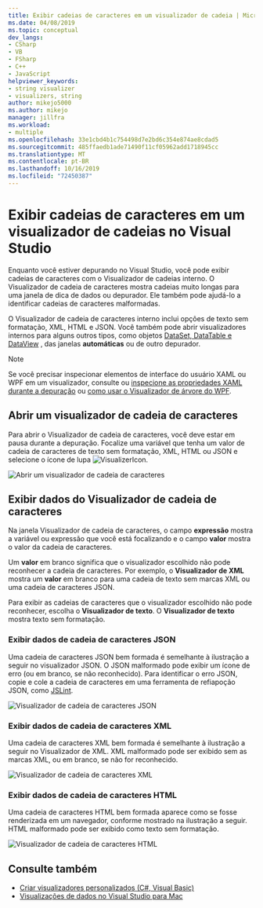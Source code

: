 ```yaml
---
title: Exibir cadeias de caracteres em um visualizador de cadeia | Microsoft Docs
ms.date: 04/08/2019
ms.topic: conceptual
dev_langs:
- CSharp
- VB
- FSharp
- C++
- JavaScript
helpviewer_keywords:
- string visualizer
- visualizers, string
author: mikejo5000
ms.author: mikejo
manager: jillfra
ms.workload:
- multiple
ms.openlocfilehash: 33e1cbd4b1c754498d7e2bd6c354e874ae8cdad5
ms.sourcegitcommit: 485ffaedb1ade71490f11cf05962add1718945cc
ms.translationtype: MT
ms.contentlocale: pt-BR
ms.lasthandoff: 10/16/2019
ms.locfileid: "72450387"
---
```

# <a name="view-strings-in-a-string-visualizer-in-visual-studio"></a>Exibir cadeias de caracteres em um visualizador de cadeias no Visual Studio

Enquanto você estiver depurando no Visual Studio, você pode exibir cadeias de caracteres com o Visualizador de cadeias interno. O Visualizador de cadeia de caracteres mostra cadeias muito longas para uma janela de dica de dados ou depurador. Ele também pode ajudá-lo a identificar cadeias de caracteres malformadas.

O Visualizador de cadeia de caracteres interno inclui opções de texto sem formatação, XML, HTML e JSON. Você também pode abrir visualizadores internos para alguns outros tipos, como objetos [DataSet, DataTable e DataView](../debugger/dataset-visualizer-dialog-box.md) , das janelas **automáticas** ou de outro depurador.

> [!NOTE]
> Se você precisar inspecionar elementos de interface do usuário XAML ou WPF em um visualizador, consulte ou [inspecione as propriedades XAML durante a depuração](../xaml-tools/inspect-xaml-properties-while-debugging.md) ou [como usar o Visualizador de árvore do WPF](../debugger/how-to-use-the-wpf-tree-visualizer.md).

## <a name="open-a-string-visualizer"></a>Abrir um visualizador de cadeia de caracteres

Para abrir o Visualizador de cadeia de caracteres, você deve estar em pausa durante a depuração. Focalize uma variável que tenha um valor de cadeia de caracteres de texto sem formatação, XML, HTML ou JSON e selecione o ícone de lupa ![VisualizerIcon](../debugger/media/dbg-tips-visualizer-icon.png "Ícone do Visualizador").

![Abrir um visualizador de cadeia de caracteres](../debugger/media/dbg-tips-string-visualizers.png "Abrir Visualizador de cadeia de caracteres")

## <a name="view-string-visualizer-data"></a>Exibir dados do Visualizador de cadeia de caracteres

Na janela Visualizador de cadeia de caracteres, o campo **expressão** mostra a variável ou expressão que você está focalizando e o campo **valor** mostra o valor da cadeia de caracteres.

Um **valor** em branco significa que o visualizador escolhido não pode reconhecer a cadeia de caracteres. Por exemplo, o **Visualizador de XML** mostra um **valor** em branco para uma cadeia de texto sem marcas XML ou uma cadeia de caracteres JSON.

Para exibir as cadeias de caracteres que o visualizador escolhido não pode reconhecer, escolha o **Visualizador de texto**. O **Visualizador de texto** mostra texto sem formatação.

### <a name="view-json-string-data"></a>Exibir dados de cadeia de caracteres JSON

Uma cadeia de caracteres JSON bem formada é semelhante à ilustração a seguir no visualizador JSON. O JSON malformado pode exibir um ícone de erro (ou em branco, se não reconhecido). Para identificar o erro JSON, copie e cole a cadeia de caracteres em uma ferramenta de refiapoção JSON, como [JSLint](https://www.jslint.com/).

![Visualizador de cadeia de caracteres JSON](../debugger/media/dbg-tips-string-visualizer-json.png "Visualizador de cadeia de caracteres JSON")

### <a name="view-xml-string-data"></a>Exibir dados de cadeia de caracteres XML

Uma cadeia de caracteres XML bem formada é semelhante à ilustração a seguir no Visualizador de XML. XML malformado pode ser exibido sem as marcas XML, ou em branco, se não for reconhecido.

![Visualizador de cadeia de caracteres XML](../debugger/media/dbg-string-visualizers-xml.png "Visualizador de cadeia de caracteres XML")

### <a name="view-html-string-data"></a>Exibir dados de cadeia de caracteres HTML

Uma cadeia de caracteres HTML bem formada aparece como se fosse renderizada em um navegador, conforme mostrado na ilustração a seguir. HTML malformado pode ser exibido como texto sem formatação.

![Visualizador de cadeia de caracteres HTML](../debugger/media/dbg-string-visualizers-html.png "Visualizador de cadeia de caracteres HTML")

## <a name="see-also"></a>Consulte também

- [Criar visualizadores personalizados (C#, Visual Basic)](../debugger/create-custom-visualizers-of-data.md)
- [Visualizações de dados no Visual Studio para Mac](/visualstudio/mac/data-visualizations)